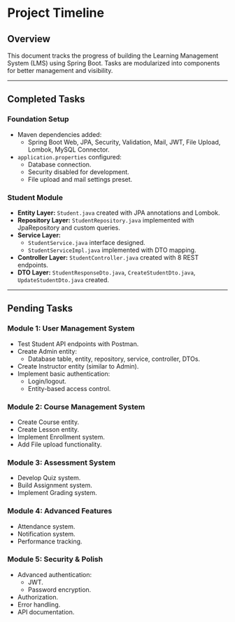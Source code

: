 # Project Timeline

## Overview

This document tracks the progress of building the Learning Management System (LMS) using Spring Boot. Tasks are modularized into components for better management and visibility.

---

## Completed Tasks

### Foundation Setup

- Maven dependencies added:
  - Spring Boot Web, JPA, Security, Validation, Mail, JWT, File Upload, Lombok, MySQL Connector.
- `application.properties` configured:
  - Database connection.
  - Security disabled for development.
  - File upload and mail settings preset.

### Student Module

- **Entity Layer:** `Student.java` created with JPA annotations and Lombok.
- **Repository Layer:** `StudentRepository.java` implemented with JpaRepository and custom queries.
- **Service Layer:**
  - `StudentService.java` interface designed.
  - `StudentServiceImpl.java` implemented with DTO mapping.
- **Controller Layer:** `StudentController.java` created with 8 REST endpoints.
- **DTO Layer:** `StudentResponseDto.java`, `CreateStudentDto.java`, `UpdateStudentDto.java` created.

---

## Pending Tasks

### Module 1: User Management System

- Test Student API endpoints with Postman.
- Create Admin entity:
  - Database table, entity, repository, service, controller, DTOs.
- Create Instructor entity (similar to Admin).
- Implement basic authentication:
  - Login/logout.
  - Entity-based access control.

### Module 2: Course Management System

- Create Course entity.
- Create Lesson entity.
- Implement Enrollment system.
- Add File upload functionality.

### Module 3: Assessment System

- Develop Quiz system.
- Build Assignment system.
- Implement Grading system.

### Module 4: Advanced Features

- Attendance system.
- Notification system.
- Performance tracking.

### Module 5: Security & Polish

- Advanced authentication:
  - JWT.
  - Password encryption.
- Authorization.
- Error handling.
- API documentation.
